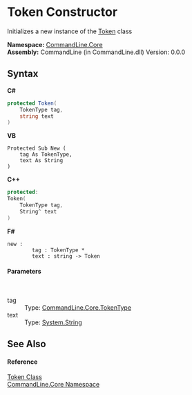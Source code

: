 # Token Constructor 
 

Initializes a new instance of the <a href="T_CommandLine_Core_Token">Token</a> class

**Namespace:**&nbsp;<a href="N_CommandLine_Core">CommandLine.Core</a><br />**Assembly:**&nbsp;CommandLine (in CommandLine.dll) Version: 0.0.0

## Syntax

**C#**<br />
``` C#
protected Token(
	TokenType tag,
	string text
)
```

**VB**<br />
``` VB
Protected Sub New ( 
	tag As TokenType,
	text As String
)
```

**C++**<br />
``` C++
protected:
Token(
	TokenType tag, 
	String^ text
)
```

**F#**<br />
``` F#
new : 
        tag : TokenType * 
        text : string -> Token
```


#### Parameters
&nbsp;<dl><dt>tag</dt><dd>Type: <a href="T_CommandLine_Core_TokenType">CommandLine.Core.TokenType</a><br /></dd><dt>text</dt><dd>Type: <a href="https://docs.microsoft.com/dotnet/api/system.string" target="_blank">System.String</a><br /></dd></dl>

## See Also


#### Reference
<a href="T_CommandLine_Core_Token">Token Class</a><br /><a href="N_CommandLine_Core">CommandLine.Core Namespace</a><br />